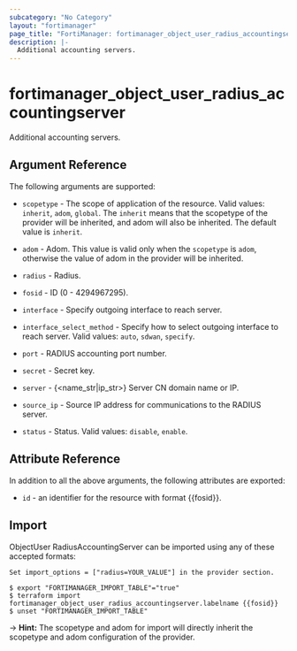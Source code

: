 ```yaml
---
subcategory: "No Category"
layout: "fortimanager"
page_title: "FortiManager: fortimanager_object_user_radius_accountingserver"
description: |-
  Additional accounting servers.
---
```


# fortimanager_object_user_radius_accountingserver
Additional accounting servers.

## Argument Reference


The following arguments are supported:

* `scopetype` - The scope of application of the resource. Valid values: `inherit`, `adom`, `global`. The `inherit` means that the scopetype of the provider will be inherited, and adom will also be inherited. The default value is `inherit`.
* `adom` - Adom. This value is valid only when the `scopetype` is `adom`, otherwise the value of adom in the provider will be inherited.
* `radius` - Radius.

* `fosid` - ID (0 - 4294967295).
* `interface` - Specify outgoing interface to reach server.
* `interface_select_method` - Specify how to select outgoing interface to reach server. Valid values: `auto`, `sdwan`, `specify`.

* `port` - RADIUS accounting port number.
* `secret` - Secret key.
* `server` - {&lt;name_str|ip_str&gt;} Server CN domain name or IP.
* `source_ip` - Source IP address for communications to the RADIUS server.
* `status` - Status. Valid values: `disable`, `enable`.



## Attribute Reference

In addition to all the above arguments, the following attributes are exported:
* `id` - an identifier for the resource with format {{fosid}}.

## Import

ObjectUser RadiusAccountingServer can be imported using any of these accepted formats:
```
Set import_options = ["radius=YOUR_VALUE"] in the provider section.

$ export "FORTIMANAGER_IMPORT_TABLE"="true"
$ terraform import fortimanager_object_user_radius_accountingserver.labelname {{fosid}}
$ unset "FORTIMANAGER_IMPORT_TABLE"
```
-> **Hint:** The scopetype and adom for import will directly inherit the scopetype and adom configuration of the provider.
